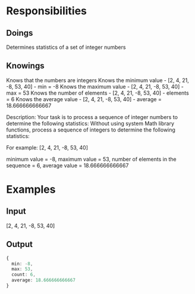 # Responsibilities

## Doings

Determines statistics of a set of integer numbers

## Knowings

Knows that the numbers are integers
Knows the minimum value - [2, 4, 21, -8, 53, 40] - min = -8
Knows the maximum value - [2, 4, 21, -8, 53, 40] - max = 53
Knows the number of elements - [2, 4, 21, -8, 53, 40] - elements = 6
Knows the average value - [2, 4, 21, -8, 53, 40] - average = 18.666666666667

Description: Your task is to process a sequence of integer numbers to determine the following statistics: Without using system Math library functions, process a sequence of integers to determine the following statistics:

For example: [2, 4, 21, -8, 53, 40]

minimum value = -8, maximum value = 53, number of elements in the sequence = 6, average value = 18.666666666667

# Examples

## Input

[2, 4, 21, -8, 53, 40]

## Output

```typescript
{
  min: -8,
  max: 53,
  count: 6,
  average: 18.666666666667
}
```
